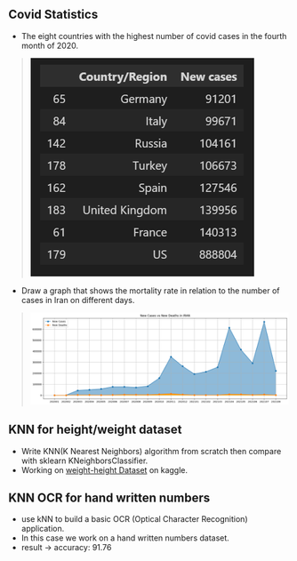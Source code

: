 ## Covid Statistics
- The eight countries with the highest number of covid cases in the fourth month of 2020.
> ![countries](https://github.com/matinSMV/machine-learning/blob/main/assignment34/output1.png)

- Draw a graph that shows the mortality rate in relation to the number of cases in Iran on different days.
> ![new cases vs new deaths in iran](output.png)

## KNN for height/weight dataset
- Write KNN(K Nearest Neighbors) algorithm from scratch then compare with sklearn KNeighborsClassifier.
- Working on <a href='https://www.kaggle.com/mustafaali96/weight-height'>weight-height Dataset</a> on kaggle.


## KNN OCR for hand written numbers
- use kNN to build a basic OCR (Optical Character Recognition) application.
- In this case we work on a hand written numbers dataset.
- result ->  accuracy: 91.76
